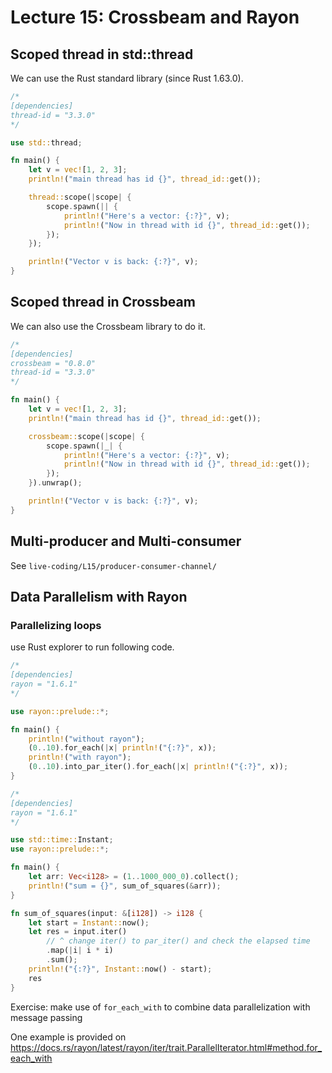 # Lecture 15: Crossbeam and Rayon

## Scoped thread in std::thread

We can use the Rust standard library (since Rust 1.63.0).

```rust
/*
[dependencies]
thread-id = "3.3.0"
*/

use std::thread;

fn main() {
    let v = vec![1, 2, 3];
    println!("main thread has id {}", thread_id::get());

    thread::scope(|scope| {
        scope.spawn(|| {
            println!("Here's a vector: {:?}", v);
            println!("Now in thread with id {}", thread_id::get());
        });
    });

    println!("Vector v is back: {:?}", v);
}
```

## Scoped thread in Crossbeam

We can also use the Crossbeam library to do it.

```rust
/*
[dependencies]
crossbeam = "0.8.0"
thread-id = "3.3.0"
*/

fn main() {
    let v = vec![1, 2, 3];
    println!("main thread has id {}", thread_id::get());

    crossbeam::scope(|scope| {
        scope.spawn(|_| {
            println!("Here's a vector: {:?}", v);
            println!("Now in thread with id {}", thread_id::get());
        });
    }).unwrap();

    println!("Vector v is back: {:?}", v);
}
```

## Multi-producer and Multi-consumer

See `live-coding/L15/producer-consumer-channel/`

## Data Parallelism with Rayon

### Parallelizing loops

use Rust explorer to run following code.

```rust
/*
[dependencies]
rayon = "1.6.1"
*/

use rayon::prelude::*;

fn main() {
    println!("without rayon");
    (0..10).for_each(|x| println!("{:?}", x));
    println!("with rayon");
    (0..10).into_par_iter().for_each(|x| println!("{:?}", x));
}
```

```rust
/*
[dependencies]
rayon = "1.6.1"
*/

use std::time::Instant;
use rayon::prelude::*;

fn main() {
    let arr: Vec<i128> = (1..1000_000_0).collect();
    println!("sum = {}", sum_of_squares(&arr));
}

fn sum_of_squares(input: &[i128]) -> i128 {
    let start = Instant::now();
    let res = input.iter()
        // ^ change iter() to par_iter() and check the elapsed time
        .map(|i| i * i)
        .sum();
    println!("{:?}", Instant::now() - start);
    res
}
```

Exercise: make use of `for_each_with` to combine data parallelization with message passing

One example is provided on <https://docs.rs/rayon/latest/rayon/iter/trait.ParallelIterator.html#method.for_each_with>

